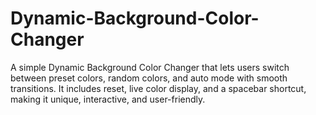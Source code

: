 # Dynamic-Background-Color-Changer
A simple Dynamic Background Color Changer that lets users switch between preset colors, random colors, and auto mode with smooth transitions. It includes reset, live color display, and a spacebar shortcut, making it unique, interactive, and user-friendly.
